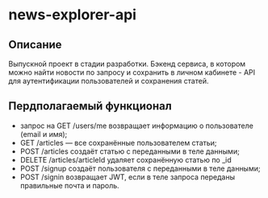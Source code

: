# news-explorer-api

## Описание
Выпускной проект в стадии разработки.
Бэкенд сервиса, в котором можно найти новости по запросу и сохранить в личном кабинете - API для аутентификации пользователей и сохранения статей.

## Пердполагаемый функционал
- запрос на GET /users/me возвращает информацию о пользователе (email и имя);
- GET /articles — все сохранённые пользователем статьи;
- POST /articles создаёт статью с переданными в теле данными;
- DELETE /articles/articleId удаляет сохранённую статью по _id
- POST /signup создаёт пользователя с переданными в теле данными;
- POST /signin возвращает JWT, если в теле запроса переданы правильные почта и пароль.
